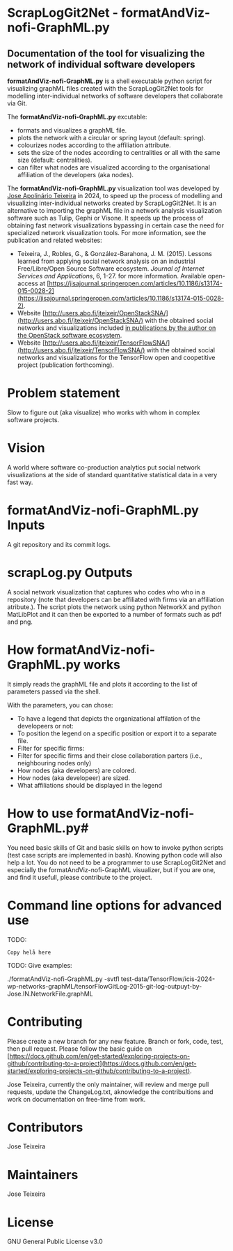 # ScrapLogGit2Net - formatAndViz-nofi-GraphML.py

## Documentation of the tool for visualizing the network of individual software developers 

**formatAndViz-nofi-GraphML.py** is a shell executable python script for visualizing graphML files created with the ScrapLogGit2Net tools for modelling inter-individual networks of software developers that collaborate via Git.

The **formatAndViz-nofi-GraphML.py** excutable:  
- formats and visualizes a graphML file.
- plots the network with a circular or spring layout (default: spring). 
- colourizes nodes according to the affiliation attribute. 
- sets the size of the nodes according to centralities or all with the same size (default: centralities). 
- can filter what nodes are visualized according to the organisational affiliation of the developers (aka nodes). 


The **formatAndViz-nofi-GraphML.py** visualization tool was developed by [Jose Apolinário Teixeira](http://users.abo.fi/jteixeir/) in 2024, to speed up the process of modelling and visualizing inter-individual networks created by ScrapLogGit2Net. It is an alternative to importing the graphML file in a network analysis visualization software such as Tulip, Gephi or Visone. It speeds up the process of obtaining fast network visualizations bypassing in certain case the need for specialized network visualization tools. 
For more information, see the publication and related websites: 

- Teixeira, J., Robles, G., & González-Barahona, J. M. (2015). Lessons learned from applying social network analysis on an industrial Free/Libre/Open Source Software ecosystem. *Journal of Internet Services and Applications*, 6, 1-27. for more information. Available open-access at  [https://jisajournal.springeropen.com/articles/10.1186/s13174-015-0028-2](https://jisajournal.springeropen.com/articles/10.1186/s13174-015-0028-2).
- Website [http://users.abo.fi/jteixeir/OpenStackSNA/](http://users.abo.fi/jteixeir/OpenStackSNA/) with the obtained social networks and visualizations included [in publications by the author on the OpenStack software ecosystem](http://users.abo.fi/jteixeir/#pub).
- Website [http://users.abo.fi/jteixeir/TensorFlowSNA/](http://users.abo.fi/jteixeir/TensorFlowSNA/) with the obtained social networks and visualizations for the TensorFlow open and coopetitive project (publication forthcoming). 


# Problem statement # 
Slow to figure out (aka visualize) who works with whom in complex software projects. 

# Vision
A world where software co-production analytics put social network visualizations at the side of standard quantitative statistical data in a very fast way. 


# **formatAndViz-nofi-GraphML.py** Inputs #

A git repository and its commit logs.

# **scrapLog.py** Outputs #
A social network visualization that captures who codes who who in a repository (note that developers can be affiliated with firms via an affiliation atribute.). The script plots the network using python NetworkX and python MatLibPlot and it can then be exported to a number of formats such as pdf and png. 

# How  **formatAndViz-nofi-GraphML.py** works #

It simply reads the graphML file and plots it according to the list of parameters passed via the shell. 

With the parameters, you can chose: 
- To have a legend that depicts the organizational affilation of the developeers or not:
- To position the legend on a specific position or export it to a separate file. 
- Filter for specific firms:
- Filter for specific firms and their close collaboration parters (i.e., neighbouring nodes only)
- How nodes (aka developers) are colored.
- How nodes (aka developeer)  are sized.
- What affiliations should be displayed in the legend 
  
# How to use  **formatAndViz-nofi-GraphML.py**#

You need basic skills of Git and basic skills on how to invoke python scripts (test case scripts are implemented in bash).  Knowing python code will also help a lot. 
You do not need to be a programmer to use ScrapLogGit2Net and especially the formatAndViz-nofi-GraphML visualizer, but if you are one, and find it usefull, please contribute to the project. 


# Command line options for advanced use

TODO: 

```
Copy helå here

```

TODO:
Give examples:

./formatAndViz-nofi-GraphML.py  -svtfl test-data/TensorFlow/icis-2024-wp-networks-graphML/tensorFlowGitLog-2015-git-log-outpuyt-by-Jose.IN.NetworkFile.graphML 


# Contributing 
Please create a new branch for any new feature. Branch or fork, code, test, then pull request. Please follow the basic guide on [https://docs.github.com/en/get-started/exploring-projects-on-github/contributing-to-a-project](https://docs.github.com/en/get-started/exploring-projects-on-github/contributing-to-a-project). 

Jose Teixeira, currently the only maintainer,  will review and merge pull requests, update the ChangeLog.txt, aknowledge the contribuitions and work on documentation on free-time from work. 

# Contributors 
Jose Teixeira

# Maintainers  
Jose Teixeira

# License 
GNU General Public License v3.0
